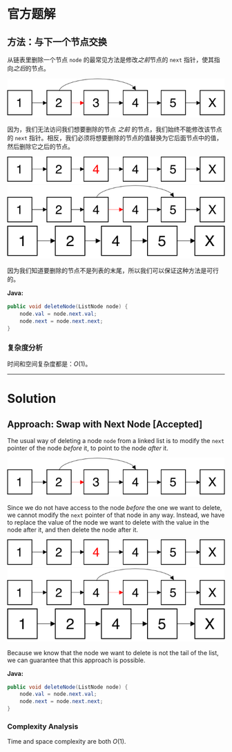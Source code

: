 # 官方题解

## 方法：与下一个节点交换

从链表里删除一个节点 `node` 的最常见方法是修改*之前*节点的 `next` 指针，使其指向*之后*的节点。

![image-1](images/image2.png)

因为，我们无法访问我们想要删除的节点 *之前* 的节点，我们始终不能修改该节点的 `next` 指针。相反，我们必须将想要删除的节点的值替换为它后面节点中的值，然后删除它之后的节点。

![image-2](images/image3.png)
![image-3](images/image4.png)
![image-4](images/image5.png)

因为我们知道要删除的节点不是列表的末尾，所以我们可以保证这种方法是可行的。

**Java:**

```java
public void deleteNode(ListNode node) {
    node.val = node.next.val;
    node.next = node.next.next;
}
```

### 复杂度分析

时间和空间复杂度都是：$O(1)$。

***

# Solution

## Approach: Swap with Next Node [Accepted]

The usual way of deleting a node `node` from a linked list is to modify the `next` pointer of the node *before* it, to point to the node *after* it.

![image-1](images/image2.png)

Since we do not have access to the node *before* the one we want to delete, we cannot modify the `next` pointer of that node in any way. Instead, we have to replace the value of the node we want to delete with the value in the node after it, and then delete the node after it.

![image-2](images/image3.png)
![image-3](images/image4.png)
![image-4](images/image5.png)

Because we know that the node we want to delete is not the tail of the list, we can guarantee that this approach is possible.

**Java:**

```java
public void deleteNode(ListNode node) {
    node.val = node.next.val;
    node.next = node.next.next;
}
```

### Complexity Analysis

Time and space complexity are both $O(1)$.
